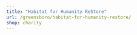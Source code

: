 ```yaml
---
title: "Habitat for Humanity ReStore"
url: /greensboro/habitat-for-humanity-restore/
shop: charity
---
```

